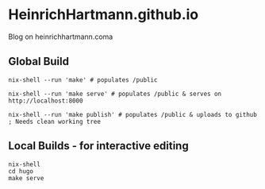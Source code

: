 
# HeinrichHartmann.github.io

Blog on heinrichhartmann.coma

## Global Build

```shell
nix-shell --run 'make' # populates /public 

nix-shell --run 'make serve' # populates /public & serves on http://localhost:8000 

nix-shell --run 'make publish' # populates /public & uploads to github ; Needs clean working tree
```

## Local Builds - for interactive editing


```
nix-shell 
cd hugo
make serve
```
